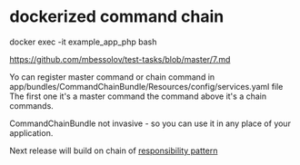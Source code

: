 # dockerized command chain

docker exec -it example_app_php bash

https://github.com/mbessolov/test-tasks/blob/master/7.md

Yo can register master command or chain command in app/bundles/CommandChainBundle/Resources/config/services.yaml
file
The first one it's a master command the command above it's a chain commands.

CommandChainBundle not invasive - so you can use it in any place of your application.

Next release will build on chain of [responsibility pattern](https://en.wikipedia.org/wiki/Chain-of-responsibility_pattern)